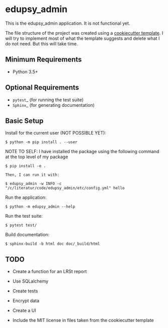 # edupsy_admin

This is the edupsy_admin application. It is not functional yet.

The file structure of the project was created using a [cookiecutter
template](https://github.com/mdklatt/cookiecutter-python-app). I will try to
implement most of what the template suggests and delete what I do not need. But
this will take time.

## Minimum Requirements

- Python 3.5+

## Optional Requirements

- `pytest`\_ (for running the test suite)
- `Sphinx`\_ (for generating documentation)

## Basic Setup

Install for the current user (NOT POSSIBLE YET):

    $ python -m pip install . --user

NOTE TO SELF: I have installed the package using the following command at the
top level of my package

    $ pip install -e .

    Then, I can run it with:

    $ edupsy_admin -w INFO -c "/c/literatur/code/edupsy_admin/etc/config.yml" hello

Run the application:

    $ python -m edupsy_admin --help

Run the test suite:

    $ pytest test/

Build documentation:

    $ sphinx-build -b html doc doc/_build/html

## TODO

- Create a function for an LRSt report

- Use SQLalchemy 

- Create tests 

- Encrypt data

- Create a UI

- Include the MIT license in files taken from the cookiecutter template 
